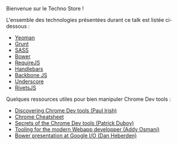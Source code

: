 Bienvenue sur le Techno Store !

L'ensemble des technologies présentées durant ce talk est listée ci-dessous :
- [Yeoman](http://yeoman.io/)
- [Grunt](http://gruntjs.com/)
- [SASS](http://sass-lang.com/)
- [Bower](https://github.com/twitter/bower)
- [RequireJS](http://requirejs.org/docs/api.html)
- [Handlebars](http://handlebarsjs.com/)
- [Backbone JS](http://backbonejs.org/)
- [Underscore](http://underscorejs.org/)
- [RivetsJS](http://rivetsjs.com/)

Quelques ressources utiles pour bien manipuler Chrome Dev tools :
- [Discovering Chrome Dev tools (Paul Irish)](http://blog.chromium.org/2013/03/discover-chrome-devtools-our-new.html)
- [Chrome Cheatsheet](http://anti-code.com/devtools-cheatsheet/)
- [Secrets of the Chrome Dev tools (Patrick Duboy)](http://vimeo.com/53073654)
- [Tooling for the modern Webapp developper (Addy Osmani)](http://www.youtube.com/watch?v=3C5-LjRfomY)
- [Bower presentation at Google I/O (Dan Heberden)](https://www.youtube.com/watch?feature=player_embedded&v=o9Xo_WFAyqg#t=1429s)
